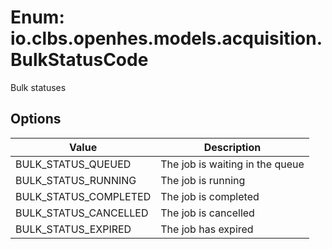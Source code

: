 # Enum: io.clbs.openhes.models.acquisition.BulkStatusCode

Bulk statuses

## Options

| Value | Description |
| --- | --- |
| BULK_STATUS_QUEUED | The job is waiting in the queue |
| BULK_STATUS_RUNNING | The job is running |
| BULK_STATUS_COMPLETED | The job is completed |
| BULK_STATUS_CANCELLED | The job is cancelled |
| BULK_STATUS_EXPIRED | The job has expired |
